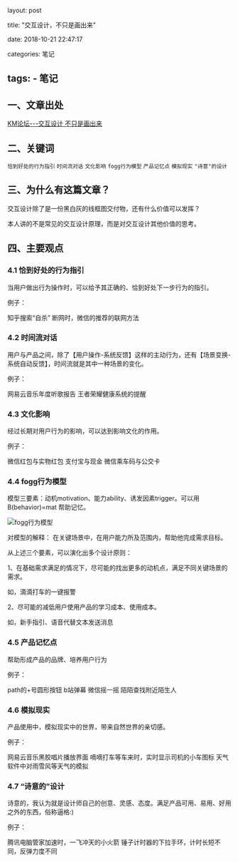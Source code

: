 layout: post

title: "交互设计，不只是画出来"

date: 2018-10-21 22:47:17

categories: 笔记

tags:
    - 笔记
---

## 一、文章出处

[KM论坛---交互设计 不只是画出来](https://km.tencent.com/pkm/articles/368689)

## 二、关键词

`恰到好处的行为指引`  `时间流对话`  `文化影响`  `fogg行为模型`  `产品记忆点`  `模拟现实`  `"诗意"的设计`

<!--more-->

## 三、为什么有这篇文章？

交互设计除了是一份黑白灰的线框图交付物，还有什么价值可以发挥？

本人讲的不是常见的交互设计原理，而是对交互设计其他价值的思考。

## 四、主要观点

### 4.1 恰到好处的行为指引

当用户做出行为操作时，可以给予其正确的、恰到好处下一步行为的指引。

例子：

知乎搜索“自杀”
断网时，微信的推荐的联网方法

### 4.2 时间流对话

用户与产品之间，除了【用户操作-系统反馈】这样的主动行为，还有【场景变换-系统自动反馈】，时间流就是其中一种场景的变化。

例子：

网易云音乐年度听歌报告
王者荣耀健康系统的提醒

### 4.3 文化影响

经过长期对用户行为的影响，可以达到影响文化的作用。

例子：

微信红包与实物红包
支付宝与现金
微信乘车码与公交卡

### 4.4 fogg行为模型

模型三要素：动机motivation、能力ability、诱发因素trigger。可以用 B(behavior)=mat 帮助记忆。

![fogg行为模型](http://maomaoliang.github.io/assets/blogImg/foggbehaviormodel.png)

对模型的解释：
在关键场景中，在用户能力所及范围内，帮助他完成需求目标。

从上述三个要素，可以演化出多个设计原则：

1、在基础需求满足的情况下，尽可能的找出更多的动机点，满足不同关键场景的需求。

如，滴滴打车的一键报警

2、尽可能的减低用户使用产品的学习成本、使用成本。

如，新手指引、语音代替文本发送消息

### 4.5 产品记忆点

帮助形成产品的品牌、培养用户行为

例子：

path的+号圆形按钮
b站弹幕
微信摇一摇
陌陌查找附近陌生人

### 4.6 模拟现实

产品使用中，模拟现实中的世界，带来自然世界的亲切感。

例子：

网易云音乐黑胶唱片播放界面
嘀嘀打车等车来时，实时显示司机的小车图标
天气软件中对雨雪风等天气的模拟

### 4.7 “诗意的”设计

诗意的，我认为就是设计师自己的创意、灵感、态度。满足产品可用、易用、好用之外的东西，俗称逼格:)

例子：

腾讯电脑管家加速时，一飞冲天的小火箭
锤子计时器的下拉手环，计时长短不同，反弹力度不同


